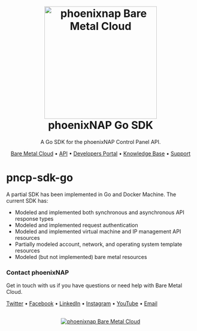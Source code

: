 <h1 align="center">
  <a href="https://phoenixnap.com/bare-metal-cloud"><img src="https://user-images.githubusercontent.com/81640346/151536398-9676719c-167e-4658-abda-6f405b189b39.png" alt="phoenixnap Bare Metal Cloud" width="300"></a>
  <br>
phoenixNAP Go SDK
  <br>
</h1>

<p align="center">
A Go SDK for the phoenixNAP Control Panel API.
</p>

<p align="center">
  <a href="https://phoenixnap.com/bare-metal-cloud">Bare Metal Cloud</a> •
  <a href="https://developers.phoenixnap.com/apis">API</a> •
  <a href="https://developers.phoenixnap.com/">Developers Portal</a> •
  <a href="http://phoenixnap.com/kb">Knowledge Base</a> •
  <a href="https://developers.phoenixnap.com/support">Support</a>
</p>

# pncp-sdk-go

A partial SDK has been implemented in Go and Docker Machine.  The current SDK has:
  - Modeled and implemented both synchronous and asynchronous API response types
  - Modeled and implemented request authentication
  - Modeled and implemented virtual machine and IP management API resources
  - Partially modeled account, network, and operating system template resources
  - Modeled (but not implemented) bare metal resources


### Contact phoenixNAP

Get in touch with us if you have questions or need help with Bare Metal Cloud.

<p align="left">
  <a href="https://twitter.com/phoenixNAP">Twitter</a> •
  <a href="https://www.facebook.com/phoenixnap">Facebook</a> •
  <a href="https://www.linkedin.com/company/phoenix-nap">LinkedIn</a> •
  <a href="https://www.instagram.com/phoenixnap">Instagram</a> •
  <a href="https://www.youtube.com/user/PhoenixNAPdatacenter">YouTube</a> •
  <a href="https://developers.phoenixnap.com/support">Email</a> 
</p>

<p align="center">
  <br>
  <a href="https://phoenixnap.com/bare-metal-cloud"><img src="https://user-images.githubusercontent.com/81640346/115243282-0c773b80-a123-11eb-9de7-59e3934a5712.jpg" alt="phoenixnap Bare Metal Cloud"></a>
</p>
